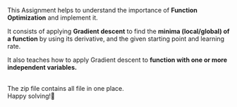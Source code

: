 This Assignment helps to understand the importance of **Function Optimization** and implement it. 
<br>

It consists of applying **Gradient descent** to find the **minima (local/global) of a function** by using its derivative, and the given starting point and learning rate. 
<br>

It also teaches how to apply Gradient descent to **function with one or more independent variables.**

<br>
The zip file contains all file in one place. 
<br>
Happy solving!🙂
